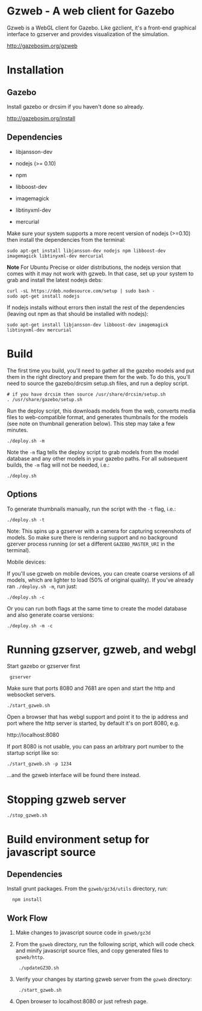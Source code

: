 # Gzweb - A web client for Gazebo

Gzweb is a WebGL client for Gazebo. Like gzclient, it's a front-end graphical interface to gzserver and provides visualization of the simulation.

http://gazebosim.org/gzweb

# Installation

## Gazebo

Install gazebo or drcsim if you haven't done so already.

http://gazebosim.org/install

## Dependencies

* libjansson-dev

* nodejs (>= 0.10)

* npm

* libboost-dev

* imagemagick

* libtinyxml-dev

* mercurial

Make sure your system supports a more recent version of nodejs (>=0.10) then install the dependencies from the terminal:

    sudo apt-get install libjansson-dev nodejs npm libboost-dev imagemagick libtinyxml-dev mercurial

**Note** For Ubuntu Precise or older distributions, the nodejs version that comes with it may not work with gzweb. In that case, set up your system to grab and install the latest nodejs debs:

    curl -sL https://deb.nodesource.com/setup | sudo bash -
    sudo apt-get install nodejs

If nodejs installs without errors then install the rest of the dependencies (leaving out npm as that should be installed with nodejs):

    sudo apt-get install libjansson-dev libboost-dev imagemagick libtinyxml-dev mercurial

# Build

The first time you build, you'll need to gather all the gazebo models and
put them in the right directory and prepare them for the web. To do this,
you'll need to source the gazebo/drcsim setup.sh files, and run a deploy script.

    # if you have drcsim then source /usr/share/drcsim/setup.sh
    . /usr/share/gazebo/setup.sh

Run the deploy script, this downloads models from the web, converts media files to web-compatible format, and generates thumbnails for the models (see note on thumbnail generation below). This step may take a few minutes.

    ./deploy.sh -m

Note the `-m` flag tells the deploy script to grab models from the model
database and any other models in your gazebo paths. For all subsequent builds,
the `-m` flag will not be needed, i.e.:

    ./deploy.sh


## Options

To generate thumbnails manually, run the script with the `-t` flag, i.e.:

    ./deploy.sh -t

Note: This spins up a gzserver with a camera for capturing screenshots of models. So make sure there is rendering support and no background gzerver process running (or set a different `GAZEBO_MASTER_URI` in the terminal).

Mobile devices:

If you'll use gzweb on mobile devices, you can create coarse versions of all models, which are lighter to load (50% of original quality). If you've already ran `./deploy.sh -m`, run just:

    ./deploy.sh -c

Or you can run both flags at the same time to create the model database and also generate coarse versions:

    ./deploy.sh -m -c

# Running gzserver, gzweb, and webgl

Start gazebo or gzserver first

     gzserver

Make sure that ports 8080 and 7681 are open and start the http and websocket servers.

    ./start_gzweb.sh

Open a browser that has webgl support and point it to the ip address and port
where the http server is started, by default it's on port 8080, e.g.

http://localhost:8080

If port 8080 is not usable, you can pass an arbitrary port number to the startup script like so:

    ./start_gzweb.sh -p 1234

...and the gzweb interface will be found there instead.

# Stopping gzweb server

    ./stop_gzweb.sh

# Build environment setup for javascript source

## Dependencies

Install grunt packages. From the `gzweb/gz3d/utils` directory, run:

      npm install

## Work Flow

1. Make changes to javascript source code in `gzweb/gz3d`

1. From the `gzweb` directory, run the following script, which will code check and minify javascript source files, and copy generated files to `gzweb/http`.

        ./updateGZ3D.sh

1. Verify your changes by starting gzweb server from the `gzweb` directory:

        ./start_gzweb.sh

1. Open browser to localhost:8080 or just refresh page.
